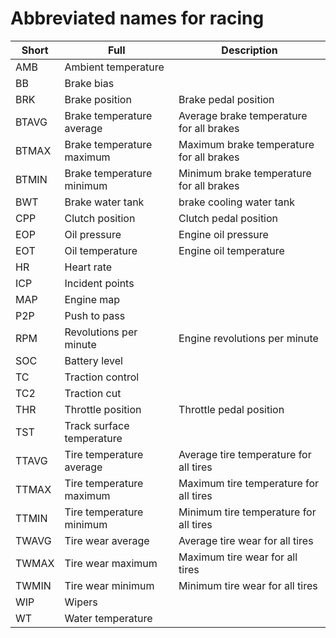 # Abbreviated names for racing

| Short | Full | Description |
|--|--|--|
|AMB|Ambient temperature||
|BB|Brake bias||
|BRK|Brake position|Brake pedal position|
|BTAVG|Brake temperature average|Average brake temperature for all brakes|
|BTMAX|Brake temperature maximum|Maximum brake temperature for all brakes|
|BTMIN|Brake temperature minimum|Minimum brake temperature for all brakes|
|BWT|Brake water tank| brake cooling water tank|
|CPP|Clutch position|Clutch pedal position|
|EOP|Oil pressure|Engine oil pressure|
|EOT|Oil temperature|Engine oil temperature|
|HR|Heart rate||
|ICP|Incident points||
|MAP|Engine map||
|P2P|Push to pass||
|RPM|Revolutions per minute|Engine revolutions per minute|
|SOC|Battery level||
|TC|Traction control||
|TC2|Traction cut||
|THR|Throttle position|Throttle pedal position|
|TST|Track surface temperature||
|TTAVG|Tire temperature average|Average tire temperature for all tires|
|TTMAX|Tire temperature maximum|Maximum tire temperature for all tires|
|TTMIN|Tire temperature minimum|Minimum tire temperature for all tires|
|TWAVG|Tire wear average|Average tire wear for all tires|
|TWMAX|Tire wear maximum|Maximum tire wear for all tires|
|TWMIN|Tire wear minimum|Minimum tire wear for all tires|
|WIP|Wipers||
|WT|Water temperature||
